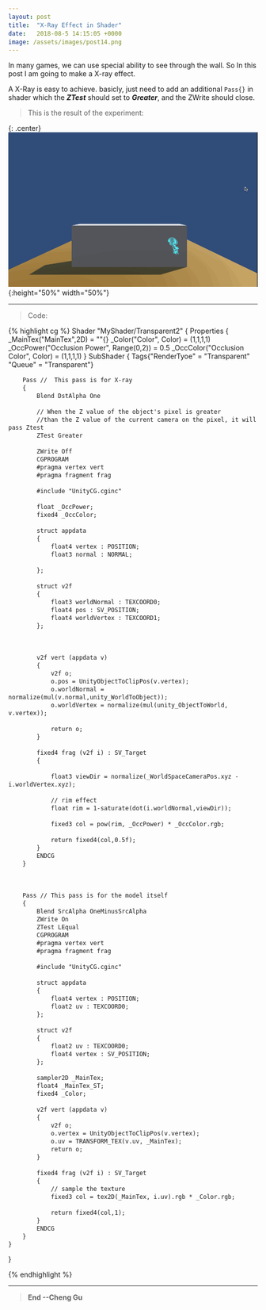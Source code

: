```yaml
---
layout: post
title:  "X-Ray Effect in Shader"
date:   2018-08-5 14:15:05 +0000
image: /assets/images/post14.png
---
```


In many games, we can use special ability to see through the wall. So In this post I am going to make a X-ray effect.

A X-Ray is easy to achieve. basicly, just need to add an additional `Pass{}` in shader which the ***ZTest*** should set to ***Greater***, and the ZWrite should close. 

>This is the result of the experiment:

{: .center}
![dot](/assets/images/PostImages/X-Ray.gif){:height="50%" width="50%"}

---

>Code:

{% highlight cg %} 
Shader "MyShader/Transparent2"
{
	Properties
	{
        _MainTex("MainTex",2D) = ""{}
        _Color("Color", Color) = (1,1,1,1)
        _OccPower("Occlusion Power", Range(0,2)) = 0.5 
        _OccColor("Occlusion Color", Color) = (1,1,1,1)
	}
	SubShader
	{
        Tags{"RenderTyoe" = "Transparent" "Queue" = "Transparent"}
        
		Pass //  This pass is for X-ray
		{
            Blend DstAlpha One 

            // When the Z value of the object's pixel is greater 
            //than the Z value of the current camera on the pixel, it will pass Ztest
            ZTest Greater

            ZWrite Off
			CGPROGRAM
			#pragma vertex vert
            #pragma fragment frag
			
			#include "UnityCG.cginc"

            float _OccPower;
            fixed4 _OccColor;

			struct appdata
			{
				float4 vertex : POSITION;
                float3 normal : NORMAL;

			};

			struct v2f
			{
                float3 worldNormal : TEXCOORD0;
                float4 pos : SV_POSITION;
                float4 worldVertex : TEXCOORD1;
			};
            


			v2f vert (appdata v)
			{
				v2f o;
				o.pos = UnityObjectToClipPos(v.vertex);
                o.worldNormal = normalize(mul(v.normal,unity_WorldToObject));
                o.worldVertex = normalize(mul(unity_ObjectToWorld, v.vertex));
                
				return o;
			}
			
			fixed4 frag (v2f i) : SV_Target
			{

                float3 viewDir = normalize(_WorldSpaceCameraPos.xyz - i.worldVertex.xyz);

                // rim effect
                float rim = 1-saturate(dot(i.worldNormal,viewDir));

				fixed3 col = pow(rim, _OccPower) * _OccColor.rgb;

				return fixed4(col,0.5f);
			}
			ENDCG
		}



        Pass // This pass is for the model itself
        {
            Blend SrcAlpha OneMinusSrcAlpha
            ZWrite On
            ZTest LEqual 
            CGPROGRAM
            #pragma vertex vert
            #pragma fragment frag
            
            #include "UnityCG.cginc"

            struct appdata
            {
                float4 vertex : POSITION;
                float2 uv : TEXCOORD0;
            };

            struct v2f
            {
                float2 uv : TEXCOORD0;
                float4 vertex : SV_POSITION;
            };

            sampler2D _MainTex;
            float4 _MainTex_ST;
            fixed4 _Color;
            
            v2f vert (appdata v)
            {
                v2f o;
                o.vertex = UnityObjectToClipPos(v.vertex);
                o.uv = TRANSFORM_TEX(v.uv, _MainTex);
                return o;
            }
            
            fixed4 frag (v2f i) : SV_Target
            {
                // sample the texture
                fixed3 col = tex2D(_MainTex, i.uv).rgb * _Color.rgb;

                return fixed4(col,1);
            }
            ENDCG
        }
	}
}

{% endhighlight %}


---

>**End --Cheng Gu**

